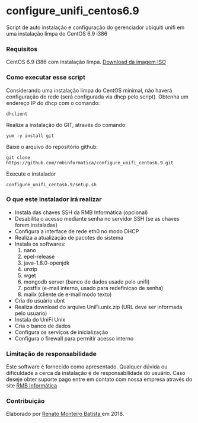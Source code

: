 # configure_unifi_centos6.9 #
Script de auto instalação e configuração do gerenciador ubiquiti unifi em uma instalação limpa do CentOS 6.9 i386

### Requisitos ###

CentOS 6.9 i386 com instalação limpa.
[ Download da imagem ISO](http://isoredirect.centos.org/centos/6/isos/i386/)

### Como executar esse script ###

Considerando uma instalação limpa do CentOS minimal, não haverá configuração de rede (será configurada via dhcp pelo script). Obtenha um endereço IP do dhcp com o comando:
```
dhclient
```

Realize a instalação do GIT, através do comando:
```
yum -y install git
```

Baixe o arquivo do repositório github:
```
git clone https://github.com/rmbinformatica/configure_unifi_centos6.9.git
```

Execute o instalador
```
configure_unifi_centos6.9/setup.sh 
```

### O que este instalador irá realizar ###

* Instala das chaves SSH da RMB Informática (opcional)
* Desabilita o acesso mediante senha no servidor SSH (se as chaves forem instaladas)
* Configura a interface de rede eth0 no modo DHCP
* Realiza a atualização de pacotes do sistema
* Instala os softwares:
    1. nano
    2. epel-release
    3. java-1.8.0-openjdk
    4. unzip
    5. wget
    6. mongodb server (banco de dados usado pelo unifi)
    7. postfix (e-mail interno, usado para redefinicao de senha)
    8. mailx (cliente de e-mail modo texto)
* Cria do usuário ubnt
* Realiza download do arquivo UniFi.unix.zip (URL deve ser informada pelo usuario)
* Instala do UniFi Unix
* Cria o banco de dados
* Configura os serviços de inicialização
* Configura o firewall para permitir acesso interno
 
### Limitação de responsabilidade ###

Este software é fornecido como apresentado. Qualquer dúvida ou dificuldade a cerca da instalação é de responsabilidade do usuário. 
Caso deseje obter suporte pago entre em contato com nossa empresa através do site [ RMB Informática ](http://www.rmbinformatica.com)

### Contribuição ###

Elaborado por [ Renato Monteiro Batista ](http://871982.xyz) em 2018.



